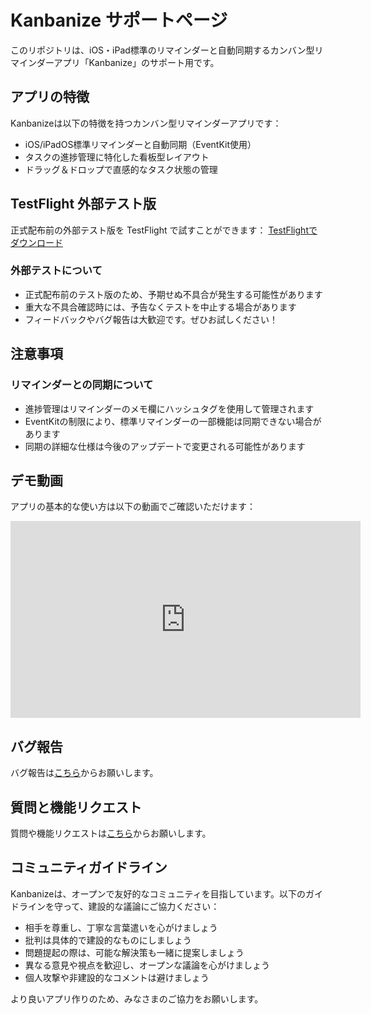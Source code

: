 # Kanbanize サポートページ

このリポジトリは、iOS・iPad標準のリマインダーと自動同期するカンバン型リマインダーアプリ「Kanbanize」のサポート用です。

## アプリの特徴

Kanbanizeは以下の特徴を持つカンバン型リマインダーアプリです：

- iOS/iPadOS標準リマインダーと自動同期（EventKit使用）
- タスクの進捗管理に特化した看板型レイアウト
- ドラッグ＆ドロップで直感的なタスク状態の管理

## TestFlight 外部テスト版

正式配布前の外部テスト版を TestFlight で試すことができます：
[TestFlightでダウンロード](http://testflight.apple.com/join/9guu3qtn)

### 外部テストについて
- 正式配布前のテスト版のため、予期せぬ不具合が発生する可能性があります
- 重大な不具合確認時には、予告なくテストを中止する場合があります
- フィードバックやバグ報告は大歓迎です。ぜひお試しください！

## 注意事項

### リマインダーとの同期について
- 進捗管理はリマインダーのメモ欄にハッシュタグを使用して管理されます
- EventKitの制限により、標準リマインダーの一部機能は同期できない場合があります
- 同期の詳細な仕様は今後のアップデートで変更される可能性があります

## デモ動画

アプリの基本的な使い方は以下の動画でご確認いただけます：

<iframe width="560" height="315" src="https://www.youtube.com/embed/KWUrTYyqyHI?si=SqWhxQELfxhkeQyz" title="YouTube video player" frameborder="0" allow="accelerometer; autoplay; clipboard-write; encrypted-media; gyroscope; picture-in-picture; web-share" referrerpolicy="strict-origin-when-cross-origin" allowfullscreen></iframe>

## バグ報告

バグ報告は[こちら](https://github.com/tichise/kanbanize-support/issues/new?assignees=&labels=bug&projects=&template=bug_report.yml)からお願いします。

## 質問と機能リクエスト

質問や機能リクエストは[こちら](https://github.com/tichise/kanbanize-support/issues/new?assignees=&labels=enhancement&projects=&template=feature_request.yml)からお願いします。

## コミュニティガイドライン

Kanbanizeは、オープンで友好的なコミュニティを目指しています。以下のガイドラインを守って、建設的な議論にご協力ください：

- 相手を尊重し、丁寧な言葉遣いを心がけましょう
- 批判は具体的で建設的なものにしましょう
- 問題提起の際は、可能な解決策も一緒に提案しましょう
- 異なる意見や視点を歓迎し、オープンな議論を心がけましょう
- 個人攻撃や非建設的なコメントは避けましょう

より良いアプリ作りのため、みなさまのご協力をお願いします。
